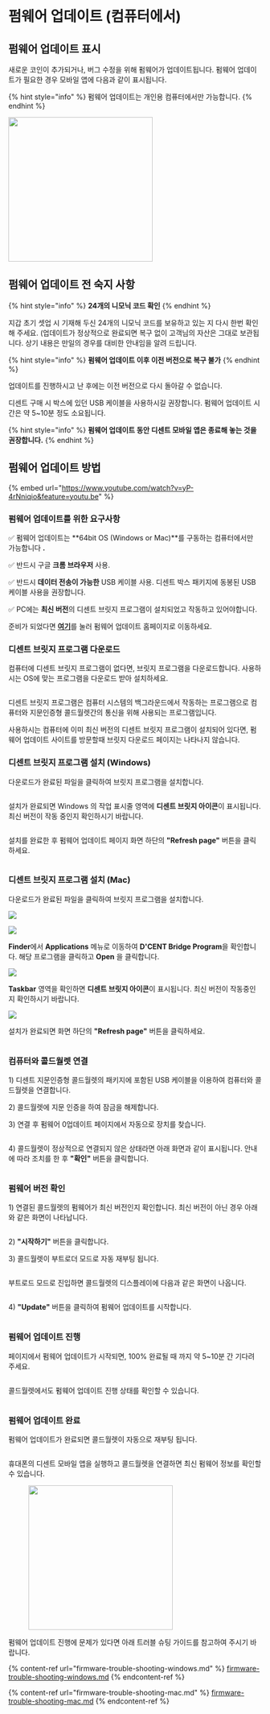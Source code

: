 # 펌웨어 업데이트 (컴퓨터에서)

## 펌웨어 업데이트 표시

새로운 코인이 추가되거나, 버그 수정을 위해 펌웨어가 업데이트됩니다. 펌웨어 업데이트가 필요한 경우 모바일 앱에 다음과 같이 표시됩니다.

{% hint style="info" %}
펌웨어 업데이트는 개인용 컴퓨터에서만 가능합니다.
{% endhint %}

<div align="left">

<img src="../../.gitbook/assets/펌웨어.png" alt="" width="287">

</div>

## 펌웨어 업데이트 전 숙지 사항

{% hint style="info" %}
**24개의 니모닉 코드 확인**
{% endhint %}

지갑 초기 셋업 시 기재해 두신 24개의 니모닉 코드를 보유하고 있는 지 다시 한번 확인해 주세요. (업데이트가 정상적으로 완료되면 복구 없이 고객님의 자산은 그대로 보관됩니다. 상기 내용은 만일의 경우를 대비한 안내임을 알려 드립니다.

{% hint style="info" %}
**펌웨어 업데이트 이후 이전 버전으로 복구 불가**
{% endhint %}

업데이트를 진행하시고 난 후에는 이전 버전으로 다시 돌아갈 수 없습니다.

디센트 구매 시 박스에 있던 USB 케이블을 사용하시길 권장합니다. 펌웨어 업데이트 시간은 약 5\~10분 정도 소요됩니다.&#x20;

{% hint style="info" %}
**펌웨어 업데이트 동안 디센트 모바일 앱은 종료해 놓는 것을 권장합니다.**
{% endhint %}

## 펌웨어 업데이트 방법

{% embed url="https://www.youtube.com/watch?v=yP-4rNniqio&feature=youtu.be" %}

### 펌웨어 업데이트를 위한 요구사항

✅ 펌웨어 업데이트는 **64bit OS (Windows or Mac)**를 구동하는 컴퓨터에서만 가능합니다 **.**

✅ 반드시 구글 **크롬 브라우저** 사용.

✅ 반드시 **데이터 전송이 가능한** USB 케이블 사용. 디센트 박스 패키지에 동봉된 USB 케이블 사용을 권장합니다.

✅ PC에는 **최신 버전**의 디센트 브릿지 프로그램이 설치되었고 작동하고 있어야합니다.

준비가 되었다면 [**여기**](https://fwu.dcentwallet.com/)를 눌러 펌웨어 업데이트 홈페이지로 이동하세요.

### 디센트 브릿지 프로그램 다운로드

컴퓨터에 디센트 브릿지 프로그램이 없다면, 브릿지 프로그램을 다운로드합니다. 사용하시는 OS에 맞는 프로그램을 다운로드 받아 설치하세요.

<div align="left">

<img src="../../.gitbook/assets/PC업데이트-01.png" alt="">

</div>

디센트 브릿지 프로그램은 컴퓨터 시스템의 백그라운드에서 작동하는 프로그램으로 컴퓨터와 지문인증형 콜드월렛간의 통신을 위해 사용되는 프로그램입니다.

사용하시는 컴퓨터에 이미 최신 버전의 디센트 브릿지 프로그램이 설치되어 있다면, 펌웨어 업데이트 사이트를 방문할때 브릿지 다운로드 페이지는 나타나지 않습니다.

### 디센트 브릿지 프로그램 설치 (Windows)

다운로드가 완료된 파일을 클릭하여 브릿지 프로그램을 설치합니다.

<div align="left">

<img src="../../.gitbook/assets/PC업데이트-02.png" alt="">

</div>

설치가 완료되면 Windows 의 작업 표시줄 영역에 **디센트 브릿지 아이콘**이 표시됩니다. 최신 버전이 작동 중인지 확인하시기 바랍니다.

<div align="left">

<figure><img src="../../.gitbook/assets/PC업데이트-10 (1).png" alt=""><figcaption></figcaption></figure>

</div>

설치를 완료한 후 펌웨어 업데이트 페이지 화면 하단의 **"Refresh page"** 버튼을 클릭하세요.

<div align="left">

<img src="../../.gitbook/assets/PC업데이트-03.png" alt="">

</div>

### 디센트 브릿지 프로그램 설치 (Mac)

다운로드가 완료된 파일을 클릭하여 브릿지 프로그램을 설치합니다.&#x20;

![](../../.gitbook/assets/mac01.png)

![](../../.gitbook/assets/mac02.png)

**Finder**에서 **Applications** 메뉴로 이동하여 **D'CENT Bridge Program**을 확인합니다. 해당 프로그램을 클릭하고 **Open** 을 클릭합니다.

![](../../.gitbook/assets/mac03.png)

**Taskbar** 영역을 확인하면 **디센트 브릿지 아이콘**이 표시됩니다. 최신 버전이 작동중인지 확인하시기 바랍니다.

![](../../.gitbook/assets/mac04.png)

&#x20;설치가 완료되면 화면 하단의 **"Refresh page"** 버튼을 클릭하세요.&#x20;

<div align="left">

<img src="../../.gitbook/assets/PC업데이트-03.png" alt="">

</div>

### 컴퓨터와 콜드월렛 연결

1\) 디센트 지문인증형 콜드월렛의 패키지에 포함된 USB 케이블을 이용하여 컴퓨터와 콜드월렛을 연결합니다.

2\) 콜드월렛에 지문 인증을 하여 잠금을 해제합니다.

3\) 연결 후 펌웨어 0업데이트 페이지에서 자동으로 장치를 찾습니다.

<div align="left">

<img src="../../.gitbook/assets/PC업데이트-04.png" alt="">

</div>

4\) 콜드월렛이 정상적으로 연결되지 않은 상태라면 아래 화면과 같이 표시됩니다. 안내에 따라 조치를 한 후 **"확인"** 버튼을 클릭합니다.

<figure><img src="../../.gitbook/assets/PC업데이트-05.png" alt=""><figcaption></figcaption></figure>

### 펌웨어 버전 확인

1\) 연결된 콜드월렛의 펌웨어가 최신 버전인지 확인합니다. 최신 버전이 아닌 경우 아래와 같은 화면이 나타납니다.

<div align="left">

<img src="../../.gitbook/assets/PC업데이트-06.png" alt="">

</div>

2\) **"시작하기"** 버튼을 클릭합니다.

3\) 콜드월렛이 부트로더 모드로 자동 재부팅 됩니다.

<figure><img src="../../.gitbook/assets/PC업데이트-07.png" alt=""><figcaption></figcaption></figure>

부트로드 모드로 진입하면 콜드월렛의 디스플레이에 다음과 같은 화면이 나옵니다.

<div align="left">

<img src="../../.gitbook/assets/image (18).png" alt="">

</div>

4\) **"Update"** 버튼을 클릭하여 펌웨어 업데이트를 시작합니다.

<div align="left">

<img src="../../.gitbook/assets/PC업데이트-08.png" alt="">

</div>

### 펌웨어 업데이트 진행

페이지에서 펌웨어 업데이트가 시작되면, 100% 완료될 때 까지 약 5\~10분 간 기다려 주세요.&#x20;

<div align="left">

<img src="../../.gitbook/assets/PC업데이트-09.png" alt="">

</div>

콜드월렛에서도 펌웨어 업데이트 진행 상태를 확인할 수 있습니다.

<div align="left">

<img src="../../.gitbook/assets/image (179).png" alt="">

</div>

### 펌웨어 업데이트 완료

펌웨어 업데이트가 완료되면 콜드월렛이 자동으로 재부팅 됩니다.

<figure><img src="../../.gitbook/assets/PC업데이트-11.png" alt=""><figcaption></figcaption></figure>

휴대폰의 디센트 모바일 앱을 실행하고 콜드월렛을 연결하면 최신 펌웨어 정보를 확인할 수 있습니다.

<div align="left">

<figure><img src="../../.gitbook/assets/PC업데이트-12.png" alt="" width="287"><figcaption></figcaption></figure>

</div>



펌웨어 업데이트 진행에 문제가 있다면 아래 트러블 슈팅 가이드를 참고하여 주시기 바랍니다.

{% content-ref url="firmware-trouble-shooting-windows.md" %}
[firmware-trouble-shooting-windows.md](firmware-trouble-shooting-windows.md)
{% endcontent-ref %}

{% content-ref url="firmware-trouble-shooting-mac.md" %}
[firmware-trouble-shooting-mac.md](firmware-trouble-shooting-mac.md)
{% endcontent-ref %}
